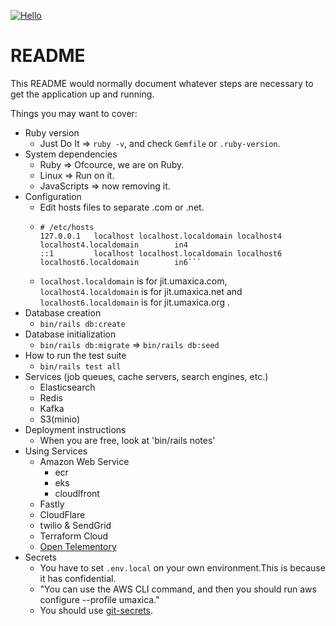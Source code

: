 [![Hello](https://github.com/seahal/demo-application-ror/actions/workflows/example.yaml/badge.svg)](https://github.com/seahal/demo-application-ror/actions/workflows/example.yaml)
# README

This README would normally document whatever steps are necessary to get the
application up and running.

Things you may want to cover:

* Ruby version
    - Just Do It => `ruby -v`, and check `Gemfile` or `.ruby-version`.
* System dependencies
    - Ruby => Ofcource, we are on Ruby.
	- Linux => Run on it.
    - JavaScripts => now removing it.
* Configuration
    - Edit hosts files to separate .com or .net.
    - ```
      # /etc/hosts
      127.0.0.1   localhost localhost.localdomain localhost4 localhost4.localdomain        in4
      ::1         localhost localhost.localdomain localhost6 localhost6.localdomain        in6```
    - `localhost.localdomain` is for jit.umaxica.com, `localhost4.localdomain` is for jit.umaxica.net and `localhost6.localdomain` is for jit.umaxica.org .
* Database creation
    - `bin/rails db:create`
* Database initialization
    - `bin/rails db:migrate` => `bin/rails db:seed`
* How to run the test suite
    - `bin/rails test all`
* Services (job queues, cache servers, search engines, etc.)
    - Elasticsearch
    - Redis
    - Kafka
    - S3(minio)
* Deployment instructions
    - When you are free, look at 'bin/rails notes'
* Using Services
  * Amazon Web Service
    * ecr
    * eks
    * cloudlfront
  * Fastly
  * CloudFlare
  * twilio & SendGrid
  * Terraform Cloud
  * [Open Telementory](https://opentelemetry.io/)
* Secrets
  * You have to set `.env.local` on your own environment.This is because it has confidential.
  * "You can use the AWS CLI command, and then you should run aws configure --profile umaxica."
  * You should use [git-secrets](https://github.com/awslabs/git-secrets).
